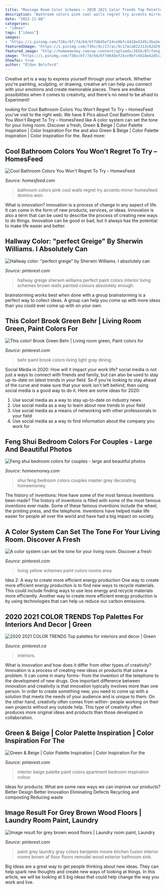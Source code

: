 ```yaml
---
title: "Massage Room Color Schemes ~ 2020 2021 Color Trends Top Palettes For Interiors And Decor"
description: "Bathroom colors pink cool walls regret try accents mirror homesfeed domino won"
date: "2022-11-08"
categories:
- "ideas"
tags: ["ideas"]
images:
- "https://i.pinimg.com/736x/bf/7d/64/bf7d645ef24ce9bfc4418e42d5c3ba2e.jpg"
featuredImage: "https://i.pinimg.com/736x/9c/17/ac/9c17aca022313c62d29f51473f9d809b.jpg"
featured_image: "http://homeemoney.com/wp-content/uploads/2016/07/feng-shui-bedroom-colors-for-couples-1.jpg"
image: "https://i.pinimg.com/736x/bf/7d/64/bf7d645ef24ce9bfc4418e42d5c3ba2e.jpg"
ShowToc: true
author: "Eldon Botsford"
---
```



Creative art is a way to express yourself through your artwork. Whether you're painting, sculpting, or drawing, creative art can help you connect with your emotions and create memorable pieces. There are endless possibilities when it comes to creativity, and there's no need to be afraid to Experiment!

	

		
looking for Cool Bathroom Colors You Won&#039;t Regret To Try – HomesFeed you've visit to the right web. We have 8 Pics about Cool Bathroom Colors You Won&#039;t Regret To Try – HomesFeed like A color system can set the tone for your living room. Discover a fresh, Green &amp; Beige | Color Palette Inspiration | Color Inspiration For the and also Green &amp; Beige | Color Palette Inspiration | Color Inspiration For the. Read more:
		
    
## Cool Bathroom Colors You Won&#039;t Regret To Try – HomesFeed

<img loading=lazy src="http://homesfeed.com/wp-content/uploads/2019/01/pink-blush-walls-accented-with-grain-like-accents-in-low-part-of-walls-black-frame-wall-mirror-concrete-floors.png" onerror="this.onerror=null;this.src='https://tse1.mm.bing.net/th?id=OIP.O5D7IVde8oT3i0OyaCxnSgHaJ3&amp;pid=15.1';" alt="Cool Bathroom Colors You Won&#039;t Regret To Try – HomesFeed">

_Source: homesfeed.com_

>bathroom colors pink cool walls regret try accents mirror homesfeed domino won. 

	

What is innovation?
Innovation is a process of change in any aspect of life. It can come in the form of new products, services, or ideas. Innovation is also a term that can be used to describe the process of creating new ways to do things. Innovation can be good or bad, but it always has the potential to make life easier and better.

    
## Hallway Color: &quot;perfect Greige&quot; By Sherwin Williams. I Absolutely Can

<img loading=lazy src="https://i.pinimg.com/736x/0c/e1/3b/0ce13bb202122f48760a2cab5f0a678f--hallway-colors-wall-colors.jpg" onerror="this.onerror=null;this.src='https://tse1.mm.bing.net/th?id=OIP.MBhKBu7f76FEhiVPYpebFgHaJ3&amp;pid=15.1';" alt="Hallway color: &quot;perfect greige&quot; by Sherwin Williams. I absolutely can">

_Source: pinterest.com_

>hallway greige sherwin williams perfect paint colors interior living schemes brown walls painted colours absolutely enough. 

	

brainstorming works best when done with a group
brainstorming is a perfect way to collect ideas. A group can help you come up with more ideas than you could ever come up with on your own.

    
## This Color! Brook Green Behr | Living Room Green, Paint Colors For

<img loading=lazy src="https://i.pinimg.com/736x/07/95/2c/07952ce5f04a8179974fceabb1e702a9.jpg" onerror="this.onerror=null;this.src='https://tse2.mm.bing.net/th?id=OIP.3LO6b5EVlJA3n702SQTTgwHaJ3&amp;pid=15.1';" alt="This color! Brook Green Behr | Living room green, Paint colors for">

_Source: pinterest.com_

>behr paint brook colors living light gray dining. 

	

Social Media in 2020: How will it impact your work life?
social media is not just a ways to connect with friends and family, but can also be used to stay up-to-date on latest trends in your field. So if you're looking to stay ahead of the curve and make sure that your work isn't left behind, then using social media is a good way to do it. Here are some ideas for 2020: 
1. Use social media as a way to stay up-to-date on industry news 
2. Use social media as a way to learn about new trends in your field 
3. Use social media as a means of networking with other professionals in your field 
4. Use social media as a way to find information about the company you work for 

    
## Feng Shui Bedroom Colors For Couples - Large And Beautiful Photos

<img loading=lazy src="http://homeemoney.com/wp-content/uploads/2016/07/feng-shui-bedroom-colors-for-couples-1.jpg" onerror="this.onerror=null;this.src='https://tse1.mm.bing.net/th?id=OIP.5IJF1lluVsQQT1zvzVBiHAHaF5&amp;pid=15.1';" alt="Feng shui bedroom colors for couples - large and beautiful photos">

_Source: homeemoney.com_

>shui feng bedroom colors couples master grey decorating homeemoney. 

	

The history of inventions: How have some of the most famous inventions been made?
The history of inventions is filled with some of the most famous inventions ever made. Some of these famous inventions include the wheel, the printing press, and the telephone. Inventions have helped make life easier for people all over the world and have had a big impact on society.

    
## A Color System Can Set The Tone For Your Living Room. Discover A Fresh

<img loading=lazy src="https://i.pinimg.com/736x/9b/b2/58/9bb258d2705d77a2281f8604682c152d.jpg" onerror="this.onerror=null;this.src='https://tse1.mm.bing.net/th?id=OIP.LDZwkbZeYTjVqa1DvHGZ4gHaJ3&amp;pid=15.1';" alt="A color system can set the tone for your living room. Discover a fresh">

_Source: pinterest.com_

>living yellow schemes paint colors rooms area. 

	

Idea 2: A way to create more efficient energy production
One way to create more efficient energy production is to find new ways to recycle materials. This could include finding ways to use less energy and recycle materials more efficiently. Another way to create more efficient energy production is by using technologies that can help us reduce our carbon emissions.

    
## 2020 2021 COLOR TRENDS Top Palettes For Interiors And Decor | Green

<img loading=lazy src="https://i.pinimg.com/736x/e1/5f/2d/e15f2db342c62943d8ab8ca005e0d460.jpg" onerror="this.onerror=null;this.src='https://tse2.mm.bing.net/th?id=OIP.nEfZy1-xU0RZBQHnsXiHvwHaJ_&amp;pid=15.1';" alt="2020 2021 COLOR TRENDS Top palettes for interiors and decor | Green">

_Source: pinterest.ca_

>interiors. 

	

What is innovation and how does it differ from other types of creativity?
Innovation is a process of creating new ideas or products that solve a problem. It can come in many forms- from the invention of the telephone to the development of new drugs. 
One important difference between innovation and creativity is that innovation typically involves more than one person. In order to create something new, you need to come up with a solution that meets the needs of your audience and is unique to them. On the other hand, creativity often comes from within- people working on their own projects without any outside help. This type of creativity often produces more original ideas and products than those developed in collaboration.

    
## Green &amp; Beige | Color Palette Inspiration | Color Inspiration For The

<img loading=lazy src="https://i.pinimg.com/736x/bf/7d/64/bf7d645ef24ce9bfc4418e42d5c3ba2e.jpg" onerror="this.onerror=null;this.src='https://tse2.mm.bing.net/th?id=OIP.c33rz-_Cx1n2epNIz8r_PwHaLG&amp;pid=15.1';" alt="Green &amp; Beige | Color Palette Inspiration | Color Inspiration For the">

_Source: pinterest.com_

>interior beige palette paint colors apartment bedroom inspiration colour. 

	

Ideas for products: What are some new ways we can improve our products?
Better Design
Better Innovation
Eliminating Defects
Recycling and composting
Reducing waste

    
## Image Result For Grey Brown Wood Floors | Laundry Room Paint, Laundry

<img loading=lazy src="https://i.pinimg.com/736x/9c/17/ac/9c17aca022313c62d29f51473f9d809b.jpg" onerror="this.onerror=null;this.src='https://tse1.mm.bing.net/th?id=OIP.L6YuOgVDiuAP0QmRYz8HZgHaLG&amp;pid=15.1';" alt="Image result for grey brown wood floors | Laundry room paint, Laundry">

_Source: pinterest.com_

>paint grey laundry gray colors benjamin moore kitchen fusion interior rooms brown af floor floors remodel wood exterior bathroom sink. 

	

Big Ideas are a great way to get people thinking about new ideas. They can help spark new thoughts and create new ways of looking at things. In this article, we will be looking at 5 big ideas that could help change the way you work and live.


